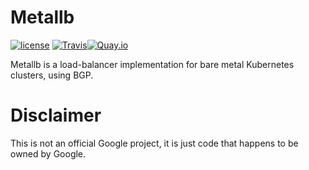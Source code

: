 # Metallb

[![license](https://img.shields.io/github/license/google/metallb.svg?maxAge=2592000)](https://github.com/google/netboot/blob/master/LICENSE) [![Travis](https://img.shields.io/travis/google/metallb.svg?maxAge=2592000)](https://travis-ci.org/google/netboot)[![Quay.io](https://img.shields.io/badge/containers-ready-green.svg)](https://quay.io/metallb)


Metallb is a load-balancer implementation for bare metal Kubernetes
clusters, using BGP.

# Disclaimer

This is not an official Google project, it is just code that happens
to be owned by Google.
